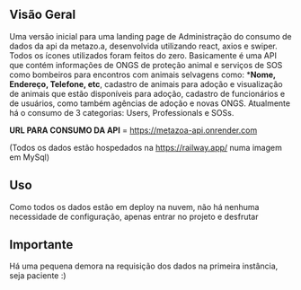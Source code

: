 ﻿## Visão Geral
 Uma versão inicial para uma landing page de Administração do consumo de dados da api da metazo.a, desenvolvida utilizando react, axios e swiper. Todos os ícones utilizados foram feitos do zero.
Basicamente é uma API que contém informações de ONGS de proteção animal e serviços de SOS como bombeiros para encontros com animais selvagens como: ***Nome, Endereço, Telefone, etc**, cadastro de animais para adoção e visualização de animais que estão disponíveis para adoção, cadastro de funcionários e de usuários, como também agências de adoção e novas ONGS.
Atualmente há o consumo de 3 categorias: Users, Professionals e SOSs.


**URL PARA CONSUMO DA API** =  https://metazoa-api.onrender.com 

(Todos os dados estão hospedados na https://railway.app/ numa imagem em MySql)


## Uso
Como todos os dados estão em deploy na nuvem, não há nenhuma necessidade de configuração, apenas entrar no projeto e desfrutar

## Importante
Há uma pequena demora na requisição dos dados na primeira instância, seja paciente :)

 
 
